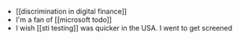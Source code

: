 - [[discrimination in digital finance]]
- I'm a fan of [[microsoft todo]]
- I wish [[sti testing]] was quicker in the USA. I went to get screened